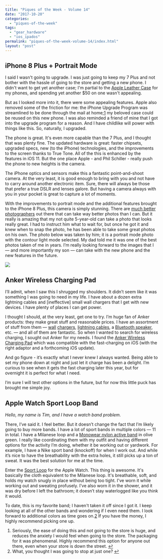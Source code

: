 ```yaml
---
title: "Piques of the Week - Volume 14"
date: "2017-10-20"
categories: 
  - "piques-of-the-week"
tags: 
  - "gear_hardware"
  - "ios_ipados"
permalink: "piques-of-the-week-volume-14/index.html"
layout: "post"
---
```


## iPhone 8 Plus + Portrait Mode

I said I wasn't going to upgrade. I was just going to keep my 7 Plus and not bother with the hassle of going to the store and getting a new phone. I didn't want to get yet another case; I'm partial to the [Apple Leather Case](https://store.apple.com/xc/product/MQHP2ZM/A "iPhone 8 Plus / 7 Plus Leather Case - Charcoal Gray") for my phones, and spending yet another $50 on one wasn't appealing.

But as I looked more into it, there were some appealing features. Apple also removed some of the friction for me: the iPhone Upgrade Program was streamlined to be done through the mail at home;[1](#fn1) my beloved case could be reused on this new phone. I was also reminded a friend of mine that I got into the upgrade program for a reason. And I have childlike will power with things like this. So, naturally, I upgraded.

The phone is great. It's even more capable than the 7 Plus, and I thought that was plenty fine. The updated hardware is great: faster chipsets, upgraded specs, new (to the iPhone) technologies, and the improvements to the screen thanks to True Tone. All of the this is enhanced by the features in iOS 11. But the one place Apple - and Phil Schiller - really push the phone to new heights is the camera.

The iPhone optics and sensors make this a fantastic point-and-shoot camera. At the very least, it is good enough to bring with you and not have to carry around another electronic item. Sure, there will always be those that prefer a true DSLR and lenses galore. But having a camera always with you in your pocket is great to capture a lot of moments.

With the improvements to portrait mode and the additional features brought to the iPhone 8 Plus, this camera is simply stunning. There are [much better photographers](http://austinmann.com/trek/iphone-8-camera-review-india) out there that can take way better photos than I can. But it really is amazing that my not quite 5-year-old can take a photo that looks really great. I had to instruct him what to wait for, but once he got it and knew when to snap the photo, he has been able to take some great photos on his own. The photo below was taken by him; it is a portrait mode photo with the contour light mode selected. My dad told me it was one of the best photos taken of me in years. I’m really looking forward to the images that I — and more importantly my son — can take with the new phone and the new features in the future.

![](/images/Image-10-2-17-9-44-AM.jpeg)

## Anker Wireless Charging Pad

I’ll admit, when I saw this I shrugged my shoulders. It didn’t seem like it was something I was going to need in my life. I have about a dozen extra lightning cables and \[ineffective\] small wall chargers that I get with new devices. I have plenty of places I can get power.

I thought I should, at the very least, get one to try. I’m huge fan of Anker products: they make great stuff and reasonable prices. I have an assortment of stuff from them — [wall](http://www.amazon.com/dp/B01N2HIR9R/?tag=nahumck-20 "Anker 4-port Wall Charger ") [chargers](http://www.amazon.com/dp/B00P936188/?tag=nahumck-20 "Anker 60W/6-Port Charger"), [lightning cables](http://www.amazon.com/dp/B0177NZ59S/?tag=nahumck-20 "Anker Powerline Lighting Cable - 6ft"), a [Bluetooth speaker](http://www.amazon.com/dp/B016XTADG2/?tag=nahumck-20 "Anker Soundcore Bluetooth Speaker"), etc. — and all of them are fantastic. So when I wanted to search for wireless charging, I sought out Anker for my needs. I found the [Anker Wireless Charging Pad](http://www.amazon.com/dp/B01KJL4XNY/?tag=nahumck-20 "Anker Wireless Charging Pad - Amazon.com") which was compatible with the fast-charging on iOS (with the right adaptor and a forthcoming iOS update).

And go figure - it’s exactly what I never knew I always wanted. Being able to set my phone down at night and just let it charge has been a delight. I’m curious to see when it gets the fast charging later this year, but for overnight it is perfect for what I need.

I’m sure I will test other options in the future, but for now this little puck has brought me simple joy.

## Apple Watch Sport Loop Band

_Hello, my name is Tim, and I have a watch band problem._

There, I’ve said it. I feel better. But it doesn’t change the fact that I’m likely going to buy more bands. I have a lot of sport bands in multiple colors — 11 in total. I have a Milanese loop and a [Monowear nylon active band](https://www.monoweardesign.com/products/active-nylon-band) in olive green. I really like coordinating them with my outfit and having different options for the activity I’m doing, whether it be working out or yardwork. For example, I have a Nike sport band (knockoff) for when I work out. And while it’s nice to have the breathability with the extra holes, it still picks up a ton of sweat. It was the best solution for me at the time.

Enter the [Sport Loop](https://store.apple.com/xc/product/MQW72AM/A "42mm Black Sport Loop") for the Apple Watch. This thing is awesome. It's basically the cloth equivalent to the Milanese loop. It's breathable, soft, and holds my watch snugly in place without being too tight. I've worn it while working out and sweating profusely. I’ve also worn it in the shower, and it was dry before I left the bathroom; it doesn’t stay waterlogged like you think it would.

To date, this is my favorite band; I haven't taken it off since I got it. I keep looking at all of the other bands and wondering if I even need them. I look forward to additional colors as time goes on.[2](#fn2) If you have the money, I highly recommend picking one up.

1. Seriously, the ease of doing this and not going to the store is huge, and reduces the anxiety I would feel when going to the store. The packaging for it was phenomenal. Highly recommend this option for anyone out there, even when your store is down the street. [↩](#ffn1)
2. What, you thought I was going to stop at just one? [↩](#ffn2)
